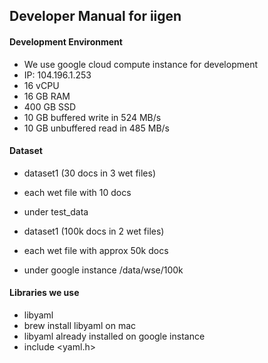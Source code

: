 ## Developer Manual for iigen

#### Development Environment
* We use google cloud compute instance for development
 * IP: 104.196.1.253
 * 16 vCPU
 * 16 GB RAM
 * 400 GB SSD
 * 10 GB buffered write in 524 MB/s
 * 10 GB unbuffered read in 485 MB/s

#### Dataset
* dataset1 (30 docs in 3 wet files)
 * each wet file with 10 docs
 * under test_data

* dataset1 (100k docs in 2 wet files)
 * each wet file with approx 50k docs
 * under google instance /data/wse/100k

#### Libraries we use
* libyaml
 * brew install libyaml on mac
 * libyaml already installed on google instance
 * include <yaml.h>

